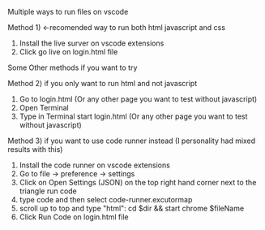 Multiple ways to run files on vscode

Method 1) <-recomended way to run both html javascript and css
1. Install the live surver on vscode extensions
2. Click go live on login.html file


Some Other methods if you want to try

Method 2) if you only want to run html and not javascript
1. Go to login.html (Or any other page you want to test without javascript)
2. Open Terminal
3. Type in Terminal start login.html (Or any other page you want to test without javascript)


Method 3) if you want to use code runner instead (I personality had mixed results with this)

1. Install the code runner on vscode extensions
2. Go to file -> preference -> settings
3. Click on Open Settings (JSON) on the top right hand corner next to the triangle run code
4. type code and then select code-runner.excutormap
5. scroll up to top and type "html": cd $dir && start chrome $fileName
6. Click Run Code on login.html file
